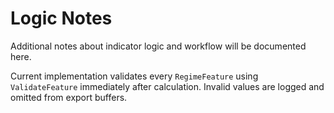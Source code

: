 # Logic Notes

Additional notes about indicator logic and workflow will be documented here.

Current implementation validates every `RegimeFeature` using
`ValidateFeature` immediately after calculation. Invalid values are logged and
omitted from export buffers.
